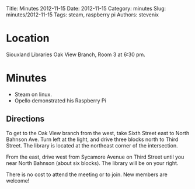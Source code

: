 Title: Minutes 2012-11-15
Date: 2012-11-15
Category: minutes 
Slug: minutes/2012-11-15
Tags: steam, raspberry pi
Authors: stevenix

Location
========

Siouxland Libraries Oak View Branch, Room 3 at 6:30 pm.

Minutes
=======

<!-- PELICAN_BEGIN_SUMMARY -->
-   Steam on linux.
-   Opello demonstrated his Raspberry Pi
<!-- PELICAN_END_SUMMARY -->

Directions
----------

To get to the Oak View branch from the west, take Sixth Street east to
North Bahnson Ave. Turn left at the light, and drive three blocks north
to Third Street. The library is located at the northeast corner of the
intersection.

From the east, drive west from Sycamore Avenue on Third Street until you
near North Bahnson (about six blocks). The library will be on your
right.

There is no cost to attend the meeting or to join. New members are
welcome!
